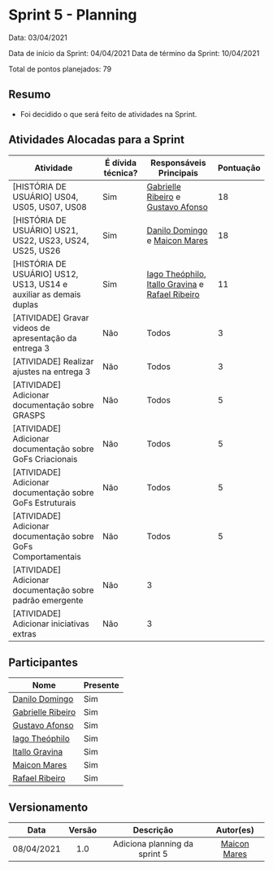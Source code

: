 # Sprint 5 - Planning

Data: 03/04/2021

Data de início da Sprint: 04/04/2021
Data de término da Sprint: 10/04/2021

Total de pontos planejados: 79

## Resumo

- Foi decidido o que será feito de atividades na Sprint.

## Atividades Alocadas para a Sprint

| Atividade | É dívida técnica? | Responsáveis Principais | Pontuação |
|----------|------------|----------|------------|
|[HISTÓRIA DE USUÁRIO] US04, US05, US07, US08 | Sim | [Gabrielle Ribeiro](https://github.com/Gabrielle-Ribeiro) e [Gustavo Afonso](https://github.com/GustavoAPS) | 18 |
|[HISTÓRIA DE USUÁRIO] US21, US22, US23, US24, US25, US26 | Sim | [Danilo Domingo](https://github.com/danilow200) e [Maicon Mares](https://github.com/MaiconMares)| 18 |
|[HISTÓRIA DE USUÁRIO] US12, US13, US14 e auxiliar as demais duplas | Sim | [Iago Theóphilo](https://github.com/iagotheophilo), [Itallo Gravina](https://github.com/itallogravina) e [Rafael Ribeiro](https://github.com/rafaelflarrn) |11|
|[ATIVIDADE] Gravar videos de apresentação da entrega 3 | Não | Todos | 3 |
|[ATIVIDADE] Realizar ajustes na entrega 3 | Não | Todos | 3 |
|[ATIVIDADE] Adicionar documentação sobre GRASPS | Não | Todos | 5 |
|[ATIVIDADE] Adicionar documentação sobre GoFs Criacionais | Não | Todos | 5 |
|[ATIVIDADE] Adicionar documentação sobre GoFs Estruturais | Não | Todos | 5 |
|[ATIVIDADE] Adicionar documentação sobre GoFs Comportamentais | Não | Todos | 5 |
|[ATIVIDADE] Adicionar documentação sobre padrão emergente | Não | 3 |
|[ATIVIDADE] Adicionar iniciativas extras | Não | 3 |

## Participantes

|Nome|Presente|
|----|--------|
|[Danilo Domingo](https://github.com/danilow200)| Sim |
|[Gabrielle Ribeiro](https://github.com/Gabrielle-Ribeiro)| Sim |
|[Gustavo Afonso](https://github.com/GustavoAPS)| Sim |
|[Iago Theóphilo](https://github.com/iagotheophilo)| Sim |
|[Itallo Gravina](https://github.com/itallogravina)| Sim |
|[Maicon Mares](https://github.com/MaiconMares)| Sim |
|[Rafael Ribeiro](https://github.com/rafaelflarrn)| Sim |

## Versionamento

| Data | Versão | Descrição | Autor(es) |
|:----:|:------:|:---------:|:---------:|
|08/04/2021|1.0|Adiciona planning da sprint 5 |[Maicon Mares](https://github.com/MaiconMares)|